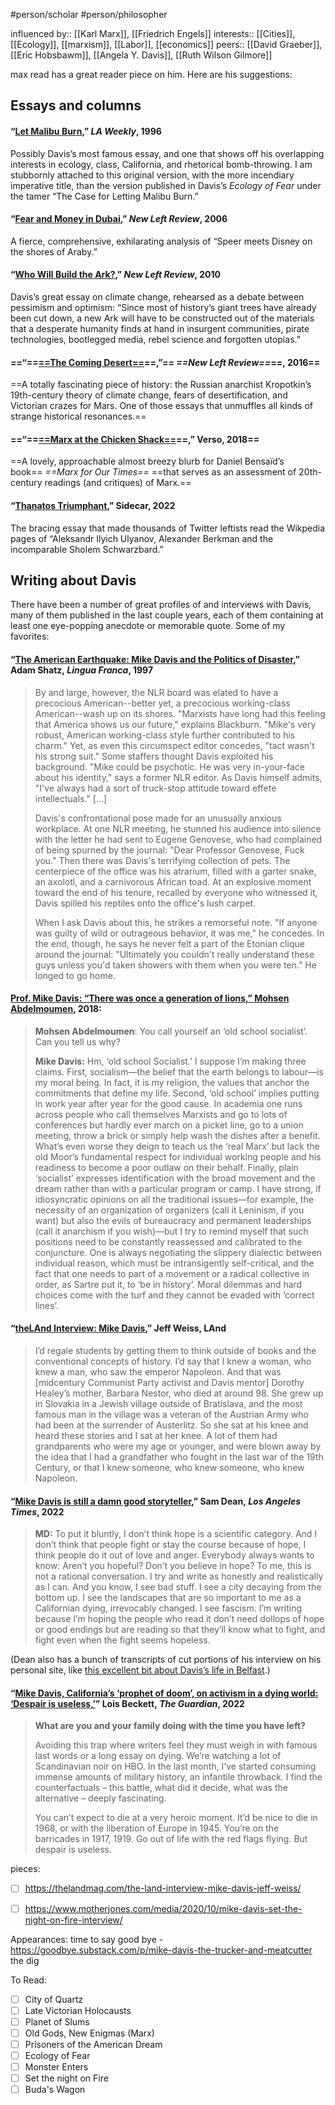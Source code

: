 #person/scholar
#person/philosopher

influenced by:: [[Karl Marx]], [[Friedrich Engels]] 
interests:: [[Cities]], [[Ecology]], [[marxism]], [[Labor]], [[economics]]
peers:: [[David Graeber]], [[Eric Hobsbawm]], [[Angela Y. Davis]], [[Ruth Wilson Gilmore]]

max read has a great reader piece on him. Here are his suggestions:
## Essays and columns

#### “[Let Malibu Burn](https://la.indymedia.org/news/2007/10/208946.php),” _LA Weekly_, 1996

Possibly Davis’s most famous essay, and one that shows off his overlapping interests in ecology, class, California, and rhetorical bomb-throwing. I am stubbornly attached to this original version, with the more incendiary imperative title, than the version published in Davis’s _Ecology of Fear_ under the tamer “The Case for Letting Malibu Burn.”

#### “[Fear and Money in Dubai](https://newleftreview.org/issues/ii41/articles/mike-davis-fear-and-money-in-dubai.pdf),” _New Left Review_, 2006

A fierce, comprehensive, exhilarating analysis of “Speer meets Disney on the shores of Araby.”

#### “[Who Will Build the Ark?](https://warwick.ac.uk/fac/arts/english/currentstudents/undergraduate/modules/fulllist/second/en229/davis_who_will_build_the_ark_.pdf),” _New Left Review_, 2010

Davis’s great essay on climate change, rehearsed as a debate between pessimism and optimism: “Since most of history’s giant trees have already been cut down, a new Ark will have to be constructed out of the materials that a desperate humanity finds at hand in insurgent communities, pirate technologies, bootlegged media, rebel science and forgotten utopias.”

#### ==“==[==The Coming Desert==](https://newleftreview.org/issues/ii97/articles/mike-davis-the-coming-desert)==,”== _==New Left Review==_==, 2016==

==A totally fascinating piece of history: the Russian anarchist Kropotkin’s 19th-century theory of climate change, fears of desertification, and Victorian crazes for Mars. One of those essays that unmuffles all kinds of strange historical resonances.==

#### ==“==[==Marx at the Chicken Shack==](https://www.versobooks.com/blogs/3945-marx-at-the-chicken-shack)==,” Verso, 2018==

==A lovely, approachable almost breezy blurb for Daniel Bensaïd’s book== _==Marx for Our Times==_ ==that serves as an assessment of 20th-century readings (and critiques) of Marx.==

#### “[Thanatos Triumphant](https://newleftreview.org/sidecar/posts/thanatos-triumphant),” Sidecar, 2022

The bracing essay that made thousands of Twitter leftists read the Wikpedia pages of “Aleksandr Ilyich Ulyanov, Alexander Berkman and the incomparable Sholem Schwarzbard.”

## Writing about Davis

There have been a number of great profiles of and interviews with Davis, many of them published in the last couple years, each of them containing at least one eye-popping anecdote or memorable quote. Some of my favorites:

#### “[The American Earthquake: Mike Davis and the Politics of Disaster](http://linguafranca.mirror.theinfo.org/9709/davis.html),” Adam Shatz, _Lingua Franca_, 1997

> By and large, however, the NLR board was elated to have a precocious American--better yet, a precocious working-class American--wash up on its shores. "Marxists have long had this feeling that America shows us our future," explains Blackburn. "Mike's very robust, American working-class style further contributed to his charm." Yet, as even this circumspect editor concedes, "tact wasn't his strong suit." Some staffers thought Davis exploited his background. "Mike could be psychotic. He was very in-your-face about his identity," says a former NLR editor. As Davis himself admits, "I've always had a sort of truck-stop attitude toward effete intellectuals." […]
> 
> Davis's confrontational pose made for an unusually anxious workplace. At one NLR meeting, he stunned his audience into silence with the letter he had sent to Eugene Genovese, who had complained of being spurned by the journal: "Dear Professor Genovese, Fuck you." Then there was Davis's terrifying collection of pets. The centerpiece of the office was his atrarium, filled with a garter snake, an axolotl, and a carnivorous African toad. At an explosive moment toward the end of his tenure, recalled by everyone who witnessed it, Davis spilled his reptiles onto the office's lush carpet.
> 
> When I ask Davis about this, he strikes a remorseful note. "If anyone was guilty of wild or outrageous behavior, it was me," he concedes. In the end, though, he says he never felt a part of the Etonian clique around the journal: "Ultimately you couldn't really understand these guys unless you'd taken showers with them when you were ten." He longed to go home.

#### [Prof. Mike Davis: “There was once a generation of lions,” Mohsen Abdelmoumen](https://mohsenabdelmoumen.wordpress.com/2018/04/12/prof-mike-davis-there-was-once-a-generation-of-lions/), 2018:

> **Mohsen Abdelmoumen**: You call yourself an ‘old school socialist’. Can you tell us why?
> 
> **Mike Davis:** Hm, ‘old school Socialist.’ I suppose I’m making three claims. First, socialism—the belief that the earth belongs to labour—is my moral being. In fact, it is my religion, the values that anchor the commitments that define my life. Second, ‘old school’ implies putting in work year after year for the good cause. In academia one runs across people who call themselves Marxists and go to lots of conferences but hardly ever march on a picket line, go to a union meeting, throw a brick or simply help wash the dishes after a benefit. What’s even worse they deign to teach us the ‘real Marx’ but lack the old Moor’s fundamental respect for individual working people and his readiness to become a poor outlaw on their behalf. Finally, plain ‘socialist’ expresses identification with the broad movement and the dream rather than with a particular program or camp. I have strong, if idiosyncratic opinions on all the traditional issues—for example, the necessity of an organization of organizers (call it Leninism, if you want) but also the evils of bureaucracy and permanent leaderships (call it anarchism if you wish)—but I try to remind myself that such positions need to be constantly reassessed and calibrated to the conjuncture. One is always negotiating the slippery dialectic between individual reason, which must be intransigently self-critical, and the fact that one needs to part of a movement or a radical collective in order, as Sartre put it, to ‘be in history’. Moral dilemmas and hard choices come with the turf and they cannot be evaded with ‘correct lines’.

#### “[theLAnd Interview: Mike Davis](https://thelandmag.com/the-land-interview-mike-davis-jeff-weiss/),” Jeff Weiss, LAnd

> I’d regale students by getting them to think outside of books and the conventional concepts of history. I’d say that I knew a woman, who knew a man, who saw the emperor Napoleon. And that was [midcentury Communist Party activist and Davis mentor] Dorothy Healey’s mother, Barbara Nestor, who died at around 98. She grew up in Slovakia in a Jewish village outside of Bratislava, and the most famous man in the village was a veteran of the Austrian Army who had been at the surrender of Austerlitz. So she sat at his knee and heard these stories and I sat at her knee. A lot of them had grandparents who were my age or younger, and were blown away by the idea that I had a grandfather who fought in the last war of the 19th Century, or that I knew someone, who knew someone, who knew Napoleon.

#### “[Mike Davis is still a damn good storyteller](https://www.latimes.com/lifestyle/image/story/2022-07-25/mike-davis-reflects-on-life-activism-climate-change-bernie-sanders-aoc-los-angeles-politics),” Sam Dean, _Los Angeles Times_, 2022

> **MD:** To put it bluntly, I don’t think hope is a scientific category. And I don’t think that people fight or stay the course because of hope, I think people do it out of love and anger. Everybody always wants to know: Aren’t you hopeful? Don’t you believe in hope? To me, this is not a rational conversation. I try and write as honestly and realistically as I can. And you know, I see bad stuff. I see a city decaying from the bottom up. I see the landscapes that are so important to me as a Californian dying, irrevocably changed. I see fascism. I’m writing because I’m hoping the people who read it don’t need dollops of hope or good endings but are reading so that they’ll know what to fight, and fight even when the fight seems hopeless.

(Dean also has a bunch of transcripts of cut portions of his interview on his personal site, like [this excellent bit about Davis’s life in Belfast](http://samdean.com/?p=145).)

#### “[Mike Davis, California’s ‘prophet of doom’, on activism in a dying world: ‘Despair is useless,’](https://www.theguardian.com/us-news/2022/aug/30/mike-davis-california-writer-interview-activism)” Lois Beckett, _The Guardian_, 2022

> **What are you and your family doing with the time you have left?**
> 
> Avoiding this trap where writers feel they must weigh in with famous last words or a long essay on dying. We’re watching a lot of Scandinavian noir on HBO. In the last month, I’ve started consuming immense amounts of military history, an infantile throwback. I find the counterfactuals – this battle, what did it decide, what was the alternative – deeply fascinating.
> 
> You can’t expect to die at a very heroic moment. It’d be nice to die in 1968, or with the liberation of Europe in 1945. You’re on the barricades in 1917, 1919. Go out of life with the red flags flying. But despair is useless.

pieces:
- [ ] https://thelandmag.com/the-land-interview-mike-davis-jeff-weiss/
- [ ] https://www.motherjones.com/media/2020/10/mike-davis-set-the-night-on-fire-interview/



Appearances:
time to say good bye - https://goodbye.substack.com/p/mike-davis-the-trucker-and-meatcutter
the dig


To Read:
- [ ] City of Quartz
- [ ] Late Victorian Holocausts
- [ ] Planet of  Slums
- [ ] Old Gods, New Enigmas (Marx)
- [ ] Prisoners of the American Dream
- [ ] Ecology of Fear
- [ ] Monster Enters
- [ ] Set the night on Fire
- [ ] Buda's Wagon
